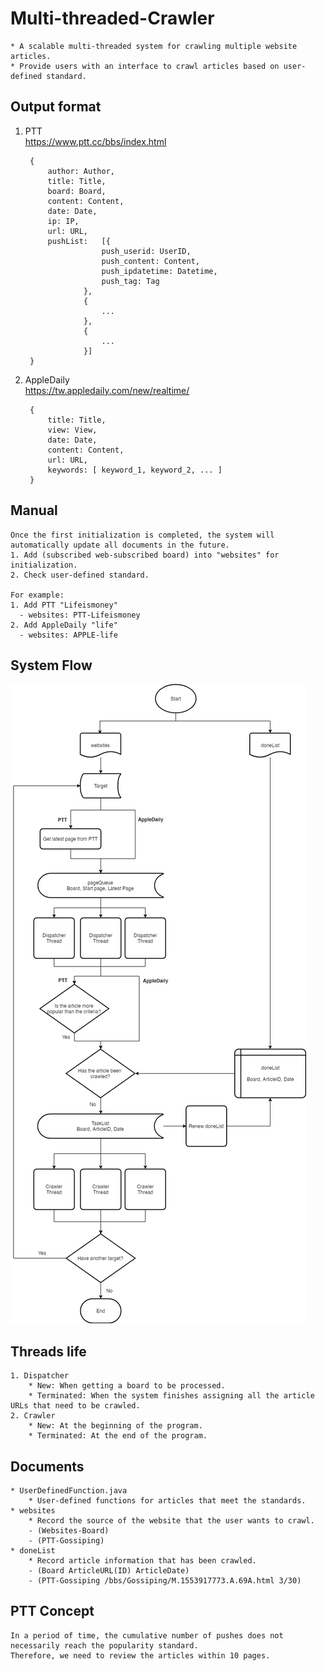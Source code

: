 # Multi-threaded-Crawler
	* A scalable multi-threaded system for crawling multiple website articles.  
	* Provide users with an interface to crawl articles based on user-defined standard.

## Output format
1. PTT  
https://www.ptt.cc/bbs/index.html 

		{
			author: Author,
			title: Title,
			board: Board,
			content: Content,
			date: Date,
			ip: IP,
			url: URL,
			pushList:	[{
						push_userid: UserID,
						push_content: Content,
						push_ipdatetime: Datetime,
						push_tag: Tag
					},
					{
						...
					},
					{
						...
					}]
		}
	
2. AppleDaily    
https://tw.appledaily.com/new/realtime/

		{
			title: Title,
			view: View,
			date: Date,
			content: Content,
			url: URL,
			keywords: [ keyword_1, keyword_2, ... ]
		}
	
## Manual
	Once the first initialization is completed, the system will automatically update all documents in the future. 	
	1. Add (subscribed web-subscribed board) into "websites" for initialization.
	2. Check user-defined standard.	
	
	For example: 
	1. Add PTT "Lifeismoney"  	
	  - websites: PTT-Lifeismoney
	2. Add AppleDaily "life"
	  - websites: APPLE-life

## System Flow

![](https://github.com/r03921081/Multi-threaded-Crawler/blob/master/pttCrawler/Image/Crawler.png)

## Threads life
	1. Dispatcher
		* New: When getting a board to be processed.
		* Terminated: When the system finishes assigning all the article URLs that need to be crawled.
	2. Crawler
		* New: At the beginning of the program.
		* Terminated: At the end of the program.

## Documents
	* UserDefinedFunction.java
		* User-defined functions for articles that meet the standards.
	* websites  
		* Record the source of the website that the user wants to crawl. 
		- (Websites-Board)  
		- (PTT-Gossiping)
	* doneList  
		* Record article information that has been crawled.  
		- (Board ArticleURL(ID) ArticleDate)  
		- (PTT-Gossiping /bbs/Gossiping/M.1553917773.A.69A.html 3/30)

## PTT Concept

	In a period of time, the cumulative number of pushes does not necessarily reach the popularity standard.
	Therefore, we need to review the articles within 10 pages.

